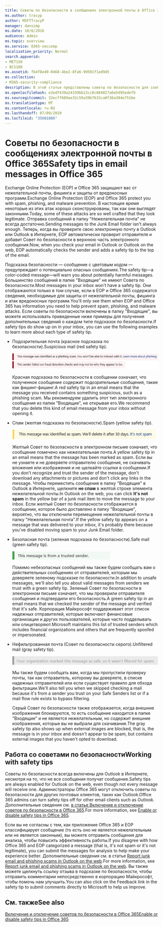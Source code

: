 ```yaml
---
title: Советы по безопасности в сообщениях электронной почты в Office 365
ms.author: tracyp
author: MSFTTracyP
manager: dansimp
ms.date: 10/6/2016
audience: Admin
ms.topic: overview
ms.service: O365-seccomp
localization_priority: Normal
search.appverid:
- MET150
- BCS160
ms.assetid: fb4f8e49-0468-4be2-8fa6-99501f1ad9d5
ms.collection:
- M365-security-compliance
description: В этой статье представлены советы по безопасности для сообщений электронной почты, фильтруемых фильтром нежелательной почты EOP и Office 365.
ms.openlocfilehash: e3edf439a24339bb13cc8c884827a6e5d95edef9
ms.sourcegitcommit: 32ecff689ae32c59a39b7633ca0f36a304e7516e
ms.translationtype: MT
ms.contentlocale: ru-RU
ms.lasthandoff: 07/09/2019
ms.locfileid: "35601086"
---
```

# <a name="safety-tips-in-email-messages-in-office-365"></a><span data-ttu-id="7e08b-103">Советы по безопасности в сообщениях электронной почты в Office 365</span><span class="sxs-lookup"><span data-stu-id="7e08b-103">Safety tips in email messages in Office 365</span></span>

<span data-ttu-id="7e08b-104">Exchange Online Protection (EOP) и Office 365 защищают вас от нежелательной почты, фишинга и защиты от вредоносных программ.</span><span class="sxs-lookup"><span data-stu-id="7e08b-104">Exchange Online Protection (EOP) and Office 365 protect you with spam, phishing, and malware prevention.</span></span> <span data-ttu-id="7e08b-105">В настоящее время некоторые из этих атак хорошо сконструированы, так как они выглядят законными.</span><span class="sxs-lookup"><span data-stu-id="7e08b-105">Today, some of these attacks are so well crafted that they look legitimate.</span></span> <span data-ttu-id="7e08b-106">Отправка сообщений в папку "Нежелательная почта" не всегда достаточно.</span><span class="sxs-lookup"><span data-stu-id="7e08b-106">Sending messages to the Junk Email folder isn't always enough.</span></span> <span data-ttu-id="7e08b-107">Теперь, когда вы проверите свою электронную почту в Outlook или Outlook в Интернете, EOP автоматически проверит отправителя и добавит Совет по безопасности в верхнюю часть электронного сообщения.</span><span class="sxs-lookup"><span data-stu-id="7e08b-107">Now, when you check your email in Outlook or Outlook on the web, EOP automatically checks the sender and adds a safety tip to the top of the email.</span></span> 
  
<span data-ttu-id="7e08b-108">Подсказка безопасности — сообщение с цветовым кодом — предупреждает о потенциально опасных сообщениях.</span><span class="sxs-lookup"><span data-stu-id="7e08b-108">The safety tip—a color-coded message—will warn you about potentially harmful messages.</span></span> <span data-ttu-id="7e08b-109">Большинство сообщений в папке "Входящие" не имеют Совета по безопасности.</span><span class="sxs-lookup"><span data-stu-id="7e08b-109">Most messages in your inbox won't have a safety tip.</span></span> <span data-ttu-id="7e08b-110">Они отображаются только в том случае, если в EOP и Office 365 содержатся сведения, необходимые для защиты от нежелательной почты, фишинга и атак вредоносных программ.</span><span class="sxs-lookup"><span data-stu-id="7e08b-110">You'll only see them when EOP and Office 365 has information you need to help prevent spam, phishing, and malware attacks.</span></span> <span data-ttu-id="7e08b-111">Если советы по безопасности включены в папку "Входящие", вы можете использовать приведенные ниже примеры для получения дополнительных сведений о каждом типе подсказок по безопасности.</span><span class="sxs-lookup"><span data-stu-id="7e08b-111">If safety tips do show up on in your inbox, you can use the following examples to learn more about each type of safety tip.</span></span>
  
- <span data-ttu-id="7e08b-112">Подозрительная почта (красное подсказка по безопасности).</span><span class="sxs-lookup"><span data-stu-id="7e08b-112">Suspicious mail (red safety tip).</span></span>
    
    ![Снимок экрана, на котором показана красная подсказка по безопасности.](media/5078a0be-e556-44a1-b169-09d780d26898.png)
  
    <span data-ttu-id="7e08b-114">Красная подсказка по безопасности в сообщении означает, что полученное сообщение содержит подозрительные сообщения, такие как фишинг-фишинг.</span><span class="sxs-lookup"><span data-stu-id="7e08b-114">A red safety tip in an email means that the message you received contains something suspicious, such as a phishing scam.</span></span> <span data-ttu-id="7e08b-115">Мы рекомендуем удалить этот тип электронного сообщения из папки "Входящие", не открывая его.</span><span class="sxs-lookup"><span data-stu-id="7e08b-115">We recommend that you delete this kind of email message from your inbox without opening it.</span></span>
    
- <span data-ttu-id="7e08b-116">Спам (желтая подсказка по безопасности).</span><span class="sxs-lookup"><span data-stu-id="7e08b-116">Spam (yellow safety tip).</span></span>
    
    ![Снимок экрана, на котором показан желтый Совет по безопасности.](media/793c9265-ea44-48fd-a98f-804fadd4163b.png)
  
    <span data-ttu-id="7e08b-118">Желтый Совет по безопасности в электронном письме означает, что сообщение помечено как нежелательная почта.</span><span class="sxs-lookup"><span data-stu-id="7e08b-118">A yellow safety tip in an email means that the message has been marked as spam.</span></span> <span data-ttu-id="7e08b-119">Если вы не узнаете и не доверяете отправителю сообщения, не скачивать вложения или изображения и не щелкайте ссылки в сообщении.</span><span class="sxs-lookup"><span data-stu-id="7e08b-119">If you don't recognize and trust the sender of the message, don't download any attachments or pictures and don't click any links in the message.</span></span> <span data-ttu-id="7e08b-120">Чтобы переместить сообщение в папку "Входящие" в Outlook в Интернете, щелкните **не спам** в желтой строке элемента нежелательной почты.</span><span class="sxs-lookup"><span data-stu-id="7e08b-120">In Outlook on the web, you can click **It's not spam** in the yellow bar of a junk mail item to move the message to your inbox.</span></span> <span data-ttu-id="7e08b-121">Если желтый Совет по безопасности отображается в сообщении, которое было доставлено в папку "Входящие", вероятно, что вы отключили перемещение нежелательной почты в папку "Нежелательная почта".</span><span class="sxs-lookup"><span data-stu-id="7e08b-121">If the yellow safety tip appears on a message that was delivered to your inbox, it's probably there because you've disabled moving spam to your Junk Email folder.</span></span> 
    
- <span data-ttu-id="7e08b-122">Безопасная почта (зеленая подсказка по безопасности).</span><span class="sxs-lookup"><span data-stu-id="7e08b-122">Safe mail (green safety tip).</span></span>
    
    ![Снимок экрана, на котором показан зеленый Совет по безопасности.](media/acbc11d0-f626-4848-9fbf-66eeeda3f803.png)
  
    <span data-ttu-id="7e08b-124">Помимо небезопасных сообщений мы также будем сообщать вам о действительных сообщениях от отправителей, которым мы доверяете зеленому подсказке по безопасности.</span><span class="sxs-lookup"><span data-stu-id="7e08b-124">In addition to unsafe messages, we'll also tell you about valid messages from senders we trust with a green safety tip.</span></span> <span data-ttu-id="7e08b-125">Зеленый Совет по безопасности в электронном письме означает, что мы проверили отправителя сообщения и подтвердили его безопасность.</span><span class="sxs-lookup"><span data-stu-id="7e08b-125">A green safety tip in an email means that we checked the sender of the message and verified that it's safe.</span></span> <span data-ttu-id="7e08b-126">Корпорация Майкрософт поддерживает этот список надежных отправителей, которые включают финансовые организации и других пользователей, которые часто подделывать или олицетворяют.</span><span class="sxs-lookup"><span data-stu-id="7e08b-126">Microsoft maintains this list of trusted senders which includes financial organizations and others that are frequently spoofed or impersonated.</span></span>
    
- <span data-ttu-id="7e08b-127">Нефильтрованная почта (Совет по безопасности серого).</span><span class="sxs-lookup"><span data-stu-id="7e08b-127">Unfiltered mail (gray safety tip).</span></span>
    
    ![Снимок экрана, на котором показан серый Совет по безопасности.](media/c4d0cf8f-08e9-4c84-beee-1d9e0b022e0a.png)
  
    <span data-ttu-id="7e08b-129">Мы также будем сообщать вам, когда мы пропустили проверку почты, так как отправитель, которому вы доверяете, в списке надежных отправителей или если существует правило для обхода фильтрации.</span><span class="sxs-lookup"><span data-stu-id="7e08b-129">We'll also tell you when we skipped checking a mail because it's from a sender you trust on your Safe Senders list or if a mail flow rule exists to bypass filtering.</span></span> 
    
    <span data-ttu-id="7e08b-130">Серый Совет по безопасности также отображается, когда внешние изображения блокируются, то есть сообщение находится в папке "Входящие" и не является нежелательным, но содержит внешние изображения, которые вы не выбрали для скачивания.</span><span class="sxs-lookup"><span data-stu-id="7e08b-130">The gray safety tip also shows up when external images are blocked, that is, the message is in your inbox and doesn't appear to be spam, but contains external images that you haven't opted to download.</span></span>
    
## <a name="working-with-safety-tips"></a><span data-ttu-id="7e08b-131">Работа со советами по безопасности</span><span class="sxs-lookup"><span data-stu-id="7e08b-131">Working with safety tips</span></span>

<span data-ttu-id="7e08b-132">Советы по безопасности всегда включены для Outlook в Интернете, несмотря на то, что не все сообщения получат сообщение.</span><span class="sxs-lookup"><span data-stu-id="7e08b-132">Safety tips are always enabled for Outlook on the web, even though not every message will receive one.</span></span> <span data-ttu-id="7e08b-133">Администраторы Office 365 могут отключить советы по безопасности для других почтовых клиентов, таких как Outlook.</span><span class="sxs-lookup"><span data-stu-id="7e08b-133">Office 365 admins can turn safety tips off for other email clients such as Outlook.</span></span> <span data-ttu-id="7e08b-134">Дополнительные сведения см. [в статье Включение и отключение советов по безопасности в Office 365](enable-or-disable-safety-tips.md).</span><span class="sxs-lookup"><span data-stu-id="7e08b-134">For more information, see [Enable or disable safety tips in Office 365](enable-or-disable-safety-tips.md).</span></span>
  
<span data-ttu-id="7e08b-135">Если вы не согласны с тем, как приложение Office 365 и EOP классифицирует сообщение (то есть оно не является нежелательным или не является законным), вы можете отправить сообщения для анализа, чтобы повысить эффективность работы.</span><span class="sxs-lookup"><span data-stu-id="7e08b-135">If you disagree with how Office 365 and EOP categorized a message (that is, it's not spam or it's not legitimate), you can submit the messages for analysis to help make your experience better.</span></span> <span data-ttu-id="7e08b-136">Дополнительные сведения см. в статье [Report junk email and phishing scams in Outlook on the web](https://technet.microsoft.com/library/dn594557.aspx).</span><span class="sxs-lookup"><span data-stu-id="7e08b-136">For more information, see [Report junk email and phishing scams in Outlook on the web](https://technet.microsoft.com/library/dn594557.aspx).</span></span> <span data-ttu-id="7e08b-137">Вы также можете щелкнуть ссылку отзыва в подсказке по безопасности, чтобы отправить комментарии непосредственно в корпорацию Майкрософт, чтобы помочь нам улучшить.</span><span class="sxs-lookup"><span data-stu-id="7e08b-137">You can also click on the Feedback link in the safety tip to submit comments directly to Microsoft to help us improve.</span></span>
  
## <a name="see-also"></a><span data-ttu-id="7e08b-138">См. также</span><span class="sxs-lookup"><span data-stu-id="7e08b-138">See also</span></span>

[<span data-ttu-id="7e08b-139">Включение и отключение советов по безопасности в Office 365</span><span class="sxs-lookup"><span data-stu-id="7e08b-139">Enable or disable safety tips in Office 365</span></span>](enable-or-disable-safety-tips.md)

